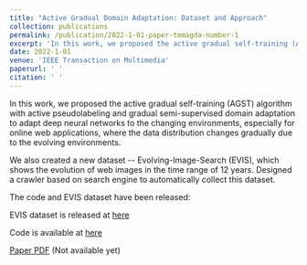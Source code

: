 ```yaml
---
title: "Active Gradual Domain Adaptation: Dataset and Approach"
collection: publications
permalink: /publication/2022-1-01-paper-tmmagda-number-1
excerpt: 'In this work, we proposed the active gradual self-training (AGST) algorithm with active pseudolabeling and gradual semi-supervised domain adaptation to adapt deep neural networks to the changing environments. We also created a new dataset -- Evolving-Image-Search (EVIS).'
date: 2022-1-01
venue: 'IEEE Transaction on Multimedia'
paperurl: ' '
citation: ' '
---
```

In this work, we proposed the active gradual self-training (AGST) algorithm with active pseudolabeling and gradual semi-supervised domain adaptation to adapt deep neural networks to the changing environments, especially for online web applications, where the data distribution changes gradually due to the evolving environments.

We also created a new dataset -- Evolving-Image-Search (EVIS), which shows the evolution of web images in the time range of 12 years. Designed a crawler based on search engine to automatically collect this dataset.

The code and EVIS dataset have been released:

EVIS dataset is released at [here](https://github.com/LianzheWang/EVIS)

Code is available at [here](https://github.com/LianzheWang/Active-Gradual-Domain-Adaptation-Dataset-and-Approach)

[Paper PDF](http://not-available-yet) (Not available yet)
